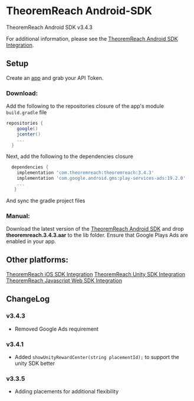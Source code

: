 # TheoremReach Android-SDK
TheoremReach Android SDK v3.4.3

For additional information, please see the [TheoremReach Android SDK Integration](https://theoremreach.com/docs/android).


## Setup

Create an [app](https://theoremreach.com/developer/apps) and grab your API Token.

### Download:
Add the following to the repositories closure of the app's module `build.gradle` file

  ```groovy
  repositories {
      google()
      jcenter()
      ...
    }
  ```
  Next, add the following to the dependencies closure

  ```groovy
    dependencies {
      implementation 'com.theoremreach:theoremreach:3.4.3'
      implementation 'com.google.android.gms:play-services-ads:19.2.0'
      ...
     }
  ```

  And sync the gradle project files

### Manual:

Download the latest version of the [TheoremReach Android SDK](https://github.com/theoremreach/AndroidSDK) and drop **theoremreach.3.4.3.aar** to the lib folder. Ensure that Google Plays Ads are enabled in your app.


## Other platforms:

[TheoremReach iOS SDK Integration](https://theoremreach.com/docs/ios)
[TheoremReach Unity SDK Integration](https://theoremreach.com/docs/unity)
[TheoremReach Javascript Web SDK Integration](https://theoremreach.com/docs/web)


## ChangeLog

### v3.4.3
- Removed Google Ads requirement

### v3.4.1
- Added `showUnityRewardCenter(string placementId);` to support the unity SDK better

### v3.3.5
- Adding placements for additional flexibility
